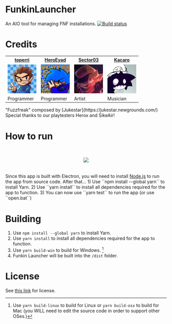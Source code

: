 # FunkinLauncher
An AIO tool for managing FNF installations.
[![Build status](https://ci.appveyor.com/api/projects/status/1o2pi06d47mj44pe?svg=true)](https://ci.appveyor.com/project/toperri/funkinlauncher)

# Credits
<table style="width:90%">
  <tr>
    <th><a href="https://www.errico.dev/?ref=flauncher">toperri</a></th>
    <th><a href="https://heroeyad.github.io/">HeroEyad</a></th>
    <th><a href="https://x.com/Sector03_">Sector03</a></th>
    <th><a href="https://x.com/Kacaro_">Kacaro</a></th>
  </tr>
  <tr>
    <td>
      <img src="art/toperri.png" alt="toperri" width="90" height="90">
    </td>
    <td>
       <img src="art/heroeyad.jpg" alt="HeroEyad" width="90" height="90">
    </td>
    <td>
       <img src="art/sector.png" alt="Sector03" width="90" height="90">
    </td>
    <td>
       <img src="art/kacaro.jpg" alt="Kacaro_" width="90" height="90">
    </td>
  </tr>
  <tr>
    <td>Programmer</td>
    <td>Programmer</td>
    <td>Artist</td>
    <td>Musician</td>
  </tr>
</table>
"Fuzzfreak" composed by [Jukestar](https://jukestar.newgrounds.com/)
Special thanks to our playtesters Herox and SikeAir!

# How to run
<br>
<p align="center">
  <img src="https://github.com/user-attachments/assets/0ec16fcd-15a7-4b6c-93a0-67d4ecb1d92c" width="300">
</p>
<br>
Since this app is built with Electron, you will need to install <a href="https://nodejs.org/dist/v20.16.0/node-v20.16.0-x64.msi">Node.js</a> to run the app from source code. After that...
1) Use ``npm install --global yarn`` to install Yarn.
2) Use ``yarn install`` to install all dependencies required for the app to function.
3) You can now use ``yarn test`` to run the app (or use ``open.bat``)

# Building
1) Use ``npm install --global yarn`` to install Yarn.
2) Use ``yarn install`` to install all dependencies required for the app to function.
3) Use ``yarn build-win`` to build for Windows. [^1]
4) Funkin Launcher will be built into the ``/dist`` folder.
[^1]: Use ``yarn build-linux`` to build for Linux or ``yarn build-osx`` to build for Mac (you WILL need to edit the source code in order to support other OSes.)
# License
See [this link](https://gamebanana.com/tools/license/17526) for license.
